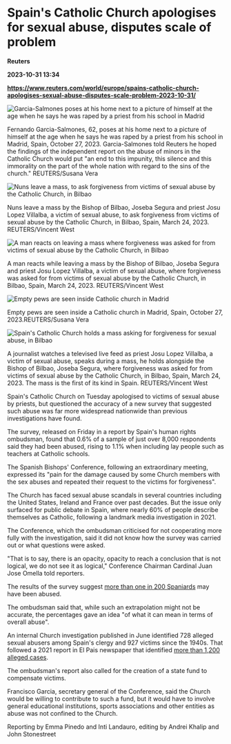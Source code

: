 # Spain's Catholic Church apologises for sexual abuse, disputes scale of problem
**Reuters**

**2023-10-31 13:34**

**https://www.reuters.com/world/europe/spains-catholic-church-apologises-sexual-abuse-disputes-scale-problem-2023-10-31/**

![Garcia-Salmones poses at his home next to a picture of himself at the age when he says he was raped by a priest from his school in Madrid](https://www.reuters.com/resizer/hTwo81cJJpxgk3DDBAMwR0SYls4=/1920x0/filters:quality(80)/cloudfront-us-east-2.images.arcpublishing.com/reuters/V3BYECRZBNLANDICT5FAWZTRZA.jpg)

Fernando Garcia-Salmones, 62, poses at his home next to a picture of himself at the age when he says he was raped by a priest from his school in Madrid, Spain, October 27, 2023. Garcia-Salmones told Reuters he hoped the findings of the independent report on the abuse of minors in the Catholic Church would put "an end to this impunity, this silence and this immorality on the part of the whole nation with regard to the sins of the church." REUTERS/Susana Vera

![Nuns leave a mass, to ask forgiveness from victims of sexual abuse by the Catholic Church, in Bilbao](https://www.reuters.com/resizer/MngE23MbatKusgeJhY8s96h1vio=/1920x0/filters:quality(80)/cloudfront-us-east-2.images.arcpublishing.com/reuters/54IUIZF36FKGFHONSKVTMVKMCQ.jpg)

Nuns leave a mass by the Bishop of Bilbao, Joseba Segura and priest Josu Lopez Villalba, a victim of sexual abuse, to ask forgiveness from victims of sexual abuse by the Catholic Church, in Bilbao, Spain, March 24, 2023. REUTERS/Vincent West

![A man reacts on leaving a mass where forgiveness was asked for from victims of sexual abuse by the Catholic Church, in Bilbao](https://www.reuters.com/resizer/zNQWpsJmStGoicX2VGWS1CRJueQ=/1920x0/filters:quality(80)/cloudfront-us-east-2.images.arcpublishing.com/reuters/NIGX5RF7YVL4JGD37K2NWZ7LZI.jpg)

A man reacts while leaving a mass by the Bishop of Bilbao, Joseba Segura and priest Josu Lopez Villalba, a victim of sexual abuse, where forgiveness was asked for from victims of sexual abuse by the Catholic Church, in Bilbao, Spain, March 24, 2023. REUTERS/Vincent West

![Empty pews are seen inside Catholic church in Madrid](https://www.reuters.com/resizer/f4dy0tprehcMaDqKoIeFwt0Uuos=/1920x0/filters:quality(80)/cloudfront-us-east-2.images.arcpublishing.com/reuters/H5MXJGWGRZIILKFR3EB4Q5BVWQ.jpg)

Empty pews are seen inside a Catholic church in Madrid, Spain, October 27, 2023.REUTERS/Susana Vera

![Spain's Catholic Church holds a mass asking for forgiveness for sexual abuse, in Bilbao](https://www.reuters.com/resizer/0HtRu_XlvKaUpJ42yiqgXjrtULw=/1920x0/filters:quality(80)/cloudfront-us-east-2.images.arcpublishing.com/reuters/YV3SUDA2OVPOPGW4SJFX7SX32U.jpg)

A journalist watches a televised live feed as priest Josu Lopez Villalba, a victim of sexual abuse, speaks during a mass, he holds alongside the Bishop of Bilbao, Joseba Segura, where forgiveness was asked for from victims of sexual abuse by the Catholic Church, in Bilbao, Spain, March 24, 2023. The mass is the first of its kind in Spain. REUTERS/Vincent West

Spain's Catholic Church on Tuesday apologised to victims of sexual abuse by priests, but questioned the accuracy of a new survey that suggested such abuse was far more widespread nationwide than previous investigations have found.

The survey, released on Friday in a report by Spain's human rights ombudsman, found that 0.6% of a sample of just over 8,000 respondents said they had been abused, rising to 1.1% when including lay people such as teachers at Catholic schools.

The Spanish Bishops' Conference, following an extraordinary meeting, expressed its "pain for the damage caused by some Church members with the sex abuses and repeated their request to the victims for forgiveness".

The Church has faced sexual abuse scandals in several countries including the United States, Ireland and France over past decades. But the issue only surfaced for public debate in Spain, where nearly 60% of people describe themselves as Catholic, following a landmark media investigation in 2021.

The Conference, which the ombudsman criticised for not cooperating more fully with the investigation, said it did not know how the survey was carried out or what questions were asked.

"That is to say, there is an opacity, opacity to reach a conclusion that is not logical, we do not see it as logical," Conference Chairman Cardinal Juan Jose Omella told reporters.

The results of the survey suggest [more than one in 200 Spaniards](https://www.reuters.com/world/europe/one-200-spaniards-may-have-been-abused-by-catholic-priests-rights-ombudsman-2023-10-27/) may have been abused.

The ombudsman said that, while such an extrapolation might not be accurate, the percentages gave an idea "of what it can mean in terms of overall abuse".

An internal Church investigation published in June identified 728 alleged sexual abusers among Spain's clergy and 927 victims since the 1940s. That followed a 2021 report in El Pais newspaper that identified [more than 1,200 alleged cases](https://www.reuters.com/world/europe/catholic-church-spain-faces-major-abuse-investigation-el-pais-newspaper-2021-12-19/).

The ombudsman's report also called for the creation of a state fund to compensate victims.

Francisco Garcia, secretary general of the Conference, said the Church would be willing to contribute to such a fund, but it would have to involve general educational institutions, sports associations and other entities as abuse was not confined to the Church.

Reporting by Emma Pinedo and Inti Landauro, editing by Andrei Khalip and John Stonestreet